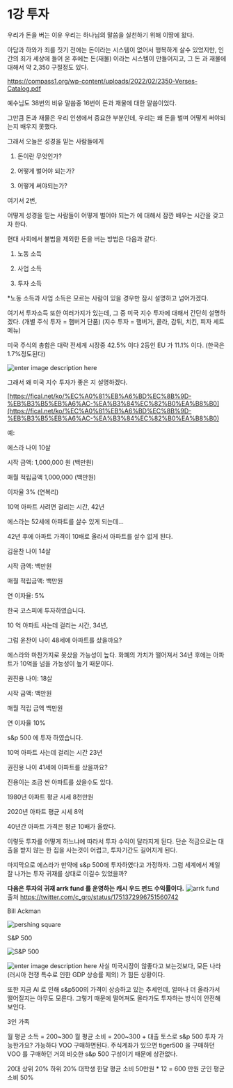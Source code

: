 ﻿# 1강 투자

우리가 돈을 버는 이유
우리는 하나님의 말씀을 실천하기 위해 이땅에 왔다.

아담과 하와가 죄를 짓기 전에는 돈이라는 시스템이 없어서 행복하게 살수 있었지만, 인간의 죄가 세상에 들어 온 후에는 돈(재물) 이라는 시스템이 만들어지고, 그 돈 과 재물에 대해서 약 2,350 구절정도 있다.

https://compass1.org/wp-content/uploads/2022/02/2350-Verses-Catalog.pdf

예수님도 38번의 비유 말씀중 16번이 돈과 재물에 대한 말씀이었다.

그만큼 돈과 재물은 우리 인생에서 중요한 부분인데, 우리는 왜 돈을 벌며 어떻게 써야되는지 배우지 못했다.

그래서 오늘은 성경을 믿는 사람들에게

1.  돈이란 무엇인가?
    
2.  어떻게 벌어야 되는가?
    
3.  어떻게 써야되는가?
    
여기서 2번,

어떻게 성경을 믿는 사람들이 어떻게 벌어야 되는가 에 대해서 잠깐 배우는 시간을 갖고자 한다.

  

현대 사회에서 불법을 제외한 돈을 버는 방법은 다음과 같다.

  

1.  노동 소득
    
2.  사업 소득
    
3.  투자 소득
    

  

*노동 소득과 사업 소득은 모르는 사람이 있을 경우만 잠시 설명하고 넘어가겠다.



여기서 투자소득 또한 여러가지가 있는데, 그 중 미국 지수 투자에 대해서 간단히 설명하겠다. (개별 주식 투자 = 햄버거 단품) (지수 투자 = 햄버거, 콜라, 감튀, 치킨, 피자 세트 메뉴)

미국 주식의 총합은 대략 전세계 시장중 42.5% 이다 2등인 EU 가 11.1% 이다. (한국은 1.7%정도된다)

![enter image description here](https://www.visualcapitalist.com/wp-content/uploads/2023/09/AC_The-109T-Global-Stock-Market-in-2023_Sept25.jpeg)

그래서 왜 미국 지수 투자가 좋은 지 설명하겠다.

  

[https://fical.net/ko/%EC%A0%81%EB%A6%BD%EC%8B%9D-%EB%B3%B5%EB%A6%AC-%EA%B3%84%EC%82%B0%EA%B8%B0](https://fical.net/ko/%EC%A0%81%EB%A6%BD%EC%8B%9D-%EB%B3%B5%EB%A6%AC-%EA%B3%84%EC%82%B0%EA%B8%B0)

  

예:

  

에스라 나이 10살

시작 금액: 1,000,000 원 (백만원)

매월 적립금액 1,000,000 (백만원)

이자율 3% (연복리)

10억 아파트 사려면 걸리는 시간, 42년

에스라는 52세에 아파트를 살수 있게 되는데…

42년 후에 아파트 가격이 10배로 올라서 아파트를 살수 없게 된다.

  

김윤찬 나이 14살

시작 금액: 백만원

매월 적립금액: 백만원

연 이자율: 5%

한국 코스피에 투자하였습니다.

10 억 아파트 사는데 걸리는 시간, 34년,

그럼 윤찬이 나이 48세에 아파트를 샀을까요?

  

에스라와 마찬가지로 못샀을 가능성이 높다. 화폐의 가치가 떨어져서 34년 후에는 아파트가 10억을 넘을 가능성이 높기 때문이다.

  

권진용 나이: 18살

시작 금액: 백만원

매월 적립 금액 백만원

연 이자율 10%

s&p 500 에 투자 하였습니다.

10억 아파트 사는데 걸리는 시간 23년

권진용 나이 41세에 아파트를 샀을까요?

  

진용이는 조금 싼 아파트를 샀을수도 있다.

  
  

1980년 아파트 평균 시세 8천만원

2020년 아파트 평균 시세 8억

  

40년간 아파트 가격은 평균 10배가 올랐다.

  
  

이렇듯 투자를 어떻게 하느냐에 따라서 투자 수익이 달라지게 된다. 단순 적금으로는 대출을 받지 않는 한 집을 사는것이 어렵고, 투자기간도 길어지게 된다.

  

마지막으로 에스라가 만약에 s&p 500에 투자하였다고 가정하자. 그럼 세계에서 제일 잘 나가는 투자 귀재를 상대로 이길수 있었을까?

**다음은 투자의 귀재 arrk fund 를 운영하는 캐시 우드 펀드 수익률이다.**
![arrk fund](https://pbs.twimg.com/media/GE4gdRsWQAEdfYs?format=jpg&name=medium)
출처 https://twitter.com/c_gro/status/1751372996751560742

Bill Ackman 

![pershing square](https://pbs.twimg.com/media/GE4gdRsWYAAC2Q2?format=jpg&name=medium)


S&P 500

![S&P 500](https://pbs.twimg.com/media/GE4gdRsWQAALf6B?format=jpg&name=medium)


![enter image description here](https://cdn.statcdn.com/Infographic/images/normal/30838.jpeg)
사실 미국시장이 않좋다고 보는것보다, 모든 나라 (러시아 전쟁 특수로 인한 GDP 상승률 제외) 가 힘든 상황이다.

  

또한 지금 AI 로 인해 s&p500의 가격이 상승하고 있는 추세인데, 얼마나 더 올라가서 떨어질지는 아무도 모른다. 그렇기 때문에 떨어져도 올라가도 투자하는 방식이 안전해 보인다.

  
  

3인 가족

월 평균 소득 = 200~300
월 평균 소비 = 200~300 + 대출
토스로 s&p 500 투자 가능한가요? 가능하다 VOO 구매하면된다.
주식계좌가 있으면 tiger500 을 구매하던 VOO 를 구매하던 거의 비슷한 s&p 500 구성이기 때문에 상관없다.

20대 상위 20% 하위 20%
대학생 한달 평균 소비 50만원 * 12 = 600 만원
군인 평균 소비 50%
